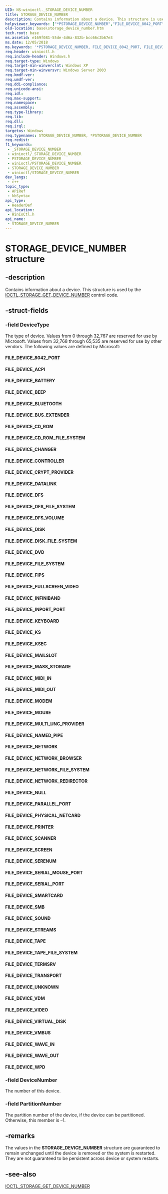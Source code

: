 ```yaml
---
UID: NS:winioctl._STORAGE_DEVICE_NUMBER
title: STORAGE_DEVICE_NUMBER
description: Contains information about a device. This structure is used by the IOCTL_STORAGE_GET_DEVICE_NUMBER control code.
helpviewer_keywords: ["*PSTORAGE_DEVICE_NUMBER","FILE_DEVICE_8042_PORT","FILE_DEVICE_ACPI","FILE_DEVICE_BATTERY","FILE_DEVICE_BEEP","FILE_DEVICE_BLUETOOTH","FILE_DEVICE_BUS_EXTENDER","FILE_DEVICE_CD_ROM","FILE_DEVICE_CD_ROM_FILE_SYSTEM","FILE_DEVICE_CHANGER","FILE_DEVICE_CONTROLLER","FILE_DEVICE_CRYPT_PROVIDER","FILE_DEVICE_DATALINK","FILE_DEVICE_DFS","FILE_DEVICE_DFS_FILE_SYSTEM","FILE_DEVICE_DFS_VOLUME","FILE_DEVICE_DISK","FILE_DEVICE_DISK_FILE_SYSTEM","FILE_DEVICE_DVD","FILE_DEVICE_FILE_SYSTEM","FILE_DEVICE_FIPS","FILE_DEVICE_FULLSCREEN_VIDEO","FILE_DEVICE_INFINIBAND","FILE_DEVICE_INPORT_PORT","FILE_DEVICE_KEYBOARD","FILE_DEVICE_KS","FILE_DEVICE_KSEC","FILE_DEVICE_MAILSLOT","FILE_DEVICE_MASS_STORAGE","FILE_DEVICE_MIDI_IN","FILE_DEVICE_MIDI_OUT","FILE_DEVICE_MODEM","FILE_DEVICE_MOUSE","FILE_DEVICE_MULTI_UNC_PROVIDER","FILE_DEVICE_NAMED_PIPE","FILE_DEVICE_NETWORK","FILE_DEVICE_NETWORK_BROWSER","FILE_DEVICE_NETWORK_FILE_SYSTEM","FILE_DEVICE_NETWORK_REDIRECTOR","FILE_DEVICE_NULL","FILE_DEVICE_PARALLEL_PORT","FILE_DEVICE_PHYSICAL_NETCARD","FILE_DEVICE_PRINTER","FILE_DEVICE_SCANNER","FILE_DEVICE_SCREEN","FILE_DEVICE_SERENUM","FILE_DEVICE_SERIAL_MOUSE_PORT","FILE_DEVICE_SERIAL_PORT","FILE_DEVICE_SMARTCARD","FILE_DEVICE_SMB","FILE_DEVICE_SOUND","FILE_DEVICE_STREAMS","FILE_DEVICE_TAPE","FILE_DEVICE_TAPE_FILE_SYSTEM","FILE_DEVICE_TERMSRV","FILE_DEVICE_TRANSPORT","FILE_DEVICE_UNKNOWN","FILE_DEVICE_VDM","FILE_DEVICE_VIDEO","FILE_DEVICE_VIRTUAL_DISK","FILE_DEVICE_VMBUS","FILE_DEVICE_WAVE_IN","FILE_DEVICE_WAVE_OUT","FILE_DEVICE_WPD","PSTORAGE_DEVICE_NUMBER","PSTORAGE_DEVICE_NUMBER structure pointer","STORAGE_DEVICE_NUMBER","STORAGE_DEVICE_NUMBER structure","base.storage_device_number","winioctl/PSTORAGE_DEVICE_NUMBER","winioctl/STORAGE_DEVICE_NUMBER"]
old-location: base\storage_device_number.htm
tech.root: base
ms.assetid: e169f081-55de-4d6a-832b-bcc66c2b67e3
ms.date: 12/05/2018
ms.keywords: '*PSTORAGE_DEVICE_NUMBER, FILE_DEVICE_8042_PORT, FILE_DEVICE_ACPI, FILE_DEVICE_BATTERY, FILE_DEVICE_BEEP, FILE_DEVICE_BLUETOOTH, FILE_DEVICE_BUS_EXTENDER, FILE_DEVICE_CD_ROM, FILE_DEVICE_CD_ROM_FILE_SYSTEM, FILE_DEVICE_CHANGER, FILE_DEVICE_CONTROLLER, FILE_DEVICE_CRYPT_PROVIDER, FILE_DEVICE_DATALINK, FILE_DEVICE_DFS, FILE_DEVICE_DFS_FILE_SYSTEM, FILE_DEVICE_DFS_VOLUME, FILE_DEVICE_DISK, FILE_DEVICE_DISK_FILE_SYSTEM, FILE_DEVICE_DVD, FILE_DEVICE_FILE_SYSTEM, FILE_DEVICE_FIPS, FILE_DEVICE_FULLSCREEN_VIDEO, FILE_DEVICE_INFINIBAND, FILE_DEVICE_INPORT_PORT, FILE_DEVICE_KEYBOARD, FILE_DEVICE_KS, FILE_DEVICE_KSEC, FILE_DEVICE_MAILSLOT, FILE_DEVICE_MASS_STORAGE, FILE_DEVICE_MIDI_IN, FILE_DEVICE_MIDI_OUT, FILE_DEVICE_MODEM, FILE_DEVICE_MOUSE, FILE_DEVICE_MULTI_UNC_PROVIDER, FILE_DEVICE_NAMED_PIPE, FILE_DEVICE_NETWORK, FILE_DEVICE_NETWORK_BROWSER, FILE_DEVICE_NETWORK_FILE_SYSTEM, FILE_DEVICE_NETWORK_REDIRECTOR, FILE_DEVICE_NULL, FILE_DEVICE_PARALLEL_PORT, FILE_DEVICE_PHYSICAL_NETCARD, FILE_DEVICE_PRINTER, FILE_DEVICE_SCANNER, FILE_DEVICE_SCREEN, FILE_DEVICE_SERENUM, FILE_DEVICE_SERIAL_MOUSE_PORT, FILE_DEVICE_SERIAL_PORT, FILE_DEVICE_SMARTCARD, FILE_DEVICE_SMB, FILE_DEVICE_SOUND, FILE_DEVICE_STREAMS, FILE_DEVICE_TAPE, FILE_DEVICE_TAPE_FILE_SYSTEM, FILE_DEVICE_TERMSRV, FILE_DEVICE_TRANSPORT, FILE_DEVICE_UNKNOWN, FILE_DEVICE_VDM, FILE_DEVICE_VIDEO, FILE_DEVICE_VIRTUAL_DISK, FILE_DEVICE_VMBUS, FILE_DEVICE_WAVE_IN, FILE_DEVICE_WAVE_OUT, FILE_DEVICE_WPD, PSTORAGE_DEVICE_NUMBER, PSTORAGE_DEVICE_NUMBER structure pointer, STORAGE_DEVICE_NUMBER, STORAGE_DEVICE_NUMBER structure, base.storage_device_number, winioctl/PSTORAGE_DEVICE_NUMBER, winioctl/STORAGE_DEVICE_NUMBER'
req.header: winioctl.h
req.include-header: Windows.h
req.target-type: Windows
req.target-min-winverclnt: Windows XP
req.target-min-winversvr: Windows Server 2003
req.kmdf-ver: 
req.umdf-ver: 
req.ddi-compliance: 
req.unicode-ansi: 
req.idl: 
req.max-support: 
req.namespace: 
req.assembly: 
req.type-library: 
req.lib: 
req.dll: 
req.irql: 
targetos: Windows
req.typenames: STORAGE_DEVICE_NUMBER, *PSTORAGE_DEVICE_NUMBER
req.redist: 
f1_keywords:
 - _STORAGE_DEVICE_NUMBER
 - winioctl/_STORAGE_DEVICE_NUMBER
 - PSTORAGE_DEVICE_NUMBER
 - winioctl/PSTORAGE_DEVICE_NUMBER
 - STORAGE_DEVICE_NUMBER
 - winioctl/STORAGE_DEVICE_NUMBER
dev_langs:
 - c++
topic_type:
 - APIRef
 - kbSyntax
api_type:
 - HeaderDef
api_location:
 - WinIoCtl.h
api_name:
 - STORAGE_DEVICE_NUMBER
---
```


# STORAGE_DEVICE_NUMBER structure


## -description

Contains information about a device. This structure is used by the <a href="https://docs.microsoft.com/windows/desktop/api/winioctl/ni-winioctl-ioctl_storage_get_device_number">IOCTL_STORAGE_GET_DEVICE_NUMBER</a> control code.

## -struct-fields

### -field DeviceType

The type of device. Values from 0 through 32,767 are reserved for use by Microsoft. Values from 32,768 through 65,535 are reserved for use by other vendors. The following values are defined by Microsoft: 

<a id="FILE_DEVICE_8042_PORT"></a>
<a id="file_device_8042_port"></a>


#### FILE_DEVICE_8042_PORT

<a id="FILE_DEVICE_ACPI"></a>
<a id="file_device_acpi"></a>


#### FILE_DEVICE_ACPI

<a id="FILE_DEVICE_BATTERY"></a>
<a id="file_device_battery"></a>


#### FILE_DEVICE_BATTERY

<a id="FILE_DEVICE_BEEP"></a>
<a id="file_device_beep"></a>


#### FILE_DEVICE_BEEP

<a id="FILE_DEVICE_BLUETOOTH"></a>
<a id="file_device_bluetooth"></a>


#### FILE_DEVICE_BLUETOOTH

<a id="FILE_DEVICE_BUS_EXTENDER"></a>
<a id="file_device_bus_extender"></a>


#### FILE_DEVICE_BUS_EXTENDER

<a id="FILE_DEVICE_CD_ROM"></a>
<a id="file_device_cd_rom"></a>


#### FILE_DEVICE_CD_ROM

<a id="FILE_DEVICE_CD_ROM_FILE_SYSTEM"></a>
<a id="file_device_cd_rom_file_system"></a>


#### FILE_DEVICE_CD_ROM_FILE_SYSTEM

<a id="FILE_DEVICE_CHANGER"></a>
<a id="file_device_changer"></a>


#### FILE_DEVICE_CHANGER

<a id="FILE_DEVICE_CONTROLLER"></a>
<a id="file_device_controller"></a>


#### FILE_DEVICE_CONTROLLER

<a id="FILE_DEVICE_CRYPT_PROVIDER"></a>
<a id="file_device_crypt_provider"></a>


#### FILE_DEVICE_CRYPT_PROVIDER

<a id="FILE_DEVICE_DATALINK"></a>
<a id="file_device_datalink"></a>


#### FILE_DEVICE_DATALINK

<a id="FILE_DEVICE_DFS"></a>
<a id="file_device_dfs"></a>


#### FILE_DEVICE_DFS

<a id="FILE_DEVICE_DFS_FILE_SYSTEM"></a>
<a id="file_device_dfs_file_system"></a>


#### FILE_DEVICE_DFS_FILE_SYSTEM

<a id="FILE_DEVICE_DFS_VOLUME"></a>
<a id="file_device_dfs_volume"></a>


#### FILE_DEVICE_DFS_VOLUME

<a id="FILE_DEVICE_DISK"></a>
<a id="file_device_disk"></a>


#### FILE_DEVICE_DISK

<a id="FILE_DEVICE_DISK_FILE_SYSTEM"></a>
<a id="file_device_disk_file_system"></a>


#### FILE_DEVICE_DISK_FILE_SYSTEM

<a id="FILE_DEVICE_DVD"></a>
<a id="file_device_dvd"></a>


#### FILE_DEVICE_DVD

<a id="FILE_DEVICE_FILE_SYSTEM"></a>
<a id="file_device_file_system"></a>


#### FILE_DEVICE_FILE_SYSTEM

<a id="FILE_DEVICE_FIPS"></a>
<a id="file_device_fips"></a>


#### FILE_DEVICE_FIPS

<a id="FILE_DEVICE_FULLSCREEN_VIDEO"></a>
<a id="file_device_fullscreen_video"></a>


#### FILE_DEVICE_FULLSCREEN_VIDEO

<a id="FILE_DEVICE_INFINIBAND"></a>
<a id="file_device_infiniband"></a>


#### FILE_DEVICE_INFINIBAND

<a id="FILE_DEVICE_INPORT_PORT"></a>
<a id="file_device_inport_port"></a>


#### FILE_DEVICE_INPORT_PORT

<a id="FILE_DEVICE_KEYBOARD"></a>
<a id="file_device_keyboard"></a>


#### FILE_DEVICE_KEYBOARD

<a id="FILE_DEVICE_KS"></a>
<a id="file_device_ks"></a>


#### FILE_DEVICE_KS

<a id="FILE_DEVICE_KSEC"></a>
<a id="file_device_ksec"></a>


#### FILE_DEVICE_KSEC

<a id="FILE_DEVICE_MAILSLOT"></a>
<a id="file_device_mailslot"></a>


#### FILE_DEVICE_MAILSLOT

<a id="FILE_DEVICE_MASS_STORAGE"></a>
<a id="file_device_mass_storage"></a>


#### FILE_DEVICE_MASS_STORAGE

<a id="FILE_DEVICE_MIDI_IN"></a>
<a id="file_device_midi_in"></a>


#### FILE_DEVICE_MIDI_IN

<a id="FILE_DEVICE_MIDI_OUT"></a>
<a id="file_device_midi_out"></a>


#### FILE_DEVICE_MIDI_OUT

<a id="FILE_DEVICE_MODEM"></a>
<a id="file_device_modem"></a>


#### FILE_DEVICE_MODEM

<a id="FILE_DEVICE_MOUSE"></a>
<a id="file_device_mouse"></a>


#### FILE_DEVICE_MOUSE

<a id="FILE_DEVICE_MULTI_UNC_PROVIDER"></a>
<a id="file_device_multi_unc_provider"></a>


#### FILE_DEVICE_MULTI_UNC_PROVIDER

<a id="FILE_DEVICE_NAMED_PIPE"></a>
<a id="file_device_named_pipe"></a>


#### FILE_DEVICE_NAMED_PIPE

<a id="FILE_DEVICE_NETWORK"></a>
<a id="file_device_network"></a>


#### FILE_DEVICE_NETWORK

<a id="FILE_DEVICE_NETWORK_BROWSER"></a>
<a id="file_device_network_browser"></a>


#### FILE_DEVICE_NETWORK_BROWSER

<a id="FILE_DEVICE_NETWORK_FILE_SYSTEM"></a>
<a id="file_device_network_file_system"></a>


#### FILE_DEVICE_NETWORK_FILE_SYSTEM

<a id="FILE_DEVICE_NETWORK_REDIRECTOR"></a>
<a id="file_device_network_redirector"></a>


#### FILE_DEVICE_NETWORK_REDIRECTOR

<a id="FILE_DEVICE_NULL"></a>
<a id="file_device_null"></a>


#### FILE_DEVICE_NULL

<a id="FILE_DEVICE_PARALLEL_PORT"></a>
<a id="file_device_parallel_port"></a>


#### FILE_DEVICE_PARALLEL_PORT

<a id="FILE_DEVICE_PHYSICAL_NETCARD"></a>
<a id="file_device_physical_netcard"></a>


#### FILE_DEVICE_PHYSICAL_NETCARD

<a id="FILE_DEVICE_PRINTER"></a>
<a id="file_device_printer"></a>


#### FILE_DEVICE_PRINTER

<a id="FILE_DEVICE_SCANNER"></a>
<a id="file_device_scanner"></a>


#### FILE_DEVICE_SCANNER

<a id="FILE_DEVICE_SCREEN"></a>
<a id="file_device_screen"></a>


#### FILE_DEVICE_SCREEN

<a id="FILE_DEVICE_SERENUM"></a>
<a id="file_device_serenum"></a>


#### FILE_DEVICE_SERENUM

<a id="FILE_DEVICE_SERIAL_MOUSE_PORT"></a>
<a id="file_device_serial_mouse_port"></a>


#### FILE_DEVICE_SERIAL_MOUSE_PORT

<a id="FILE_DEVICE_SERIAL_PORT"></a>
<a id="file_device_serial_port"></a>


#### FILE_DEVICE_SERIAL_PORT

<a id="FILE_DEVICE_SMARTCARD"></a>
<a id="file_device_smartcard"></a>


#### FILE_DEVICE_SMARTCARD

<a id="FILE_DEVICE_SMB"></a>
<a id="file_device_smb"></a>


#### FILE_DEVICE_SMB

<a id="FILE_DEVICE_SOUND"></a>
<a id="file_device_sound"></a>


#### FILE_DEVICE_SOUND

<a id="FILE_DEVICE_STREAMS"></a>
<a id="file_device_streams"></a>


#### FILE_DEVICE_STREAMS

<a id="FILE_DEVICE_TAPE"></a>
<a id="file_device_tape"></a>


#### FILE_DEVICE_TAPE

<a id="FILE_DEVICE_TAPE_FILE_SYSTEM"></a>
<a id="file_device_tape_file_system"></a>


#### FILE_DEVICE_TAPE_FILE_SYSTEM

<a id="FILE_DEVICE_TERMSRV"></a>
<a id="file_device_termsrv"></a>


#### FILE_DEVICE_TERMSRV

<a id="FILE_DEVICE_TRANSPORT"></a>
<a id="file_device_transport"></a>


#### FILE_DEVICE_TRANSPORT

<a id="FILE_DEVICE_UNKNOWN"></a>
<a id="file_device_unknown"></a>


#### FILE_DEVICE_UNKNOWN

<a id="FILE_DEVICE_VDM"></a>
<a id="file_device_vdm"></a>


#### FILE_DEVICE_VDM

<a id="FILE_DEVICE_VIDEO"></a>
<a id="file_device_video"></a>


#### FILE_DEVICE_VIDEO

<a id="FILE_DEVICE_VIRTUAL_DISK"></a>
<a id="file_device_virtual_disk"></a>


#### FILE_DEVICE_VIRTUAL_DISK

<a id="FILE_DEVICE_VMBUS"></a>
<a id="file_device_vmbus"></a>


#### FILE_DEVICE_VMBUS

<a id="FILE_DEVICE_WAVE_IN"></a>
<a id="file_device_wave_in"></a>


#### FILE_DEVICE_WAVE_IN

<a id="FILE_DEVICE_WAVE_OUT"></a>
<a id="file_device_wave_out"></a>


#### FILE_DEVICE_WAVE_OUT

<a id="FILE_DEVICE_WPD"></a>
<a id="file_device_wpd"></a>


#### FILE_DEVICE_WPD

### -field DeviceNumber

The number of this device.

### -field PartitionNumber

The partition number of the device, if the device can be partitioned. Otherwise, this member is –1.

## -remarks

The values in the <b>STORAGE_DEVICE_NUMBER</b> structure are guaranteed to remain unchanged until the device is removed or the system is restarted. They are not guaranteed to be persistent across device or system restarts.

## -see-also

<a href="https://docs.microsoft.com/windows/desktop/api/winioctl/ni-winioctl-ioctl_storage_get_device_number">IOCTL_STORAGE_GET_DEVICE_NUMBER</a>

